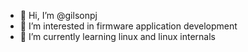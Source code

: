 - 👋 Hi, I’m @gilsonpj
- 👀 I’m interested in firmware application development
- 🌱 I’m currently learning linux and linux internals

<!---
gilsonpj/gilsonpj is a ✨ special ✨ repository because its `README.md` (this file) appears on your GitHub profile.
You can click the Preview link to take a look at your changes.
--->
